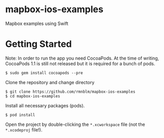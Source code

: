# mapbox-ios-examples
Mapbox examples using Swift

# Getting Started

Note: In order to run the app you need CocoaPods. At the time of writing, CocoaPods 1.1 is still not released but it is required for a bunch of pods.

```
$ sudo gem install cocoapods --pre
```

Clone the repository and change directory

```
$ git clone https://github.com/rmnblm/mapbox-ios-examples
$ cd mapbox-ios-examples
```

Install all necessary packages (pods).

```
$ pod install
```

Open the project by double-clicking the `*.xcworkspace` file (not the `*.xcodeproj` file!).
